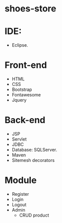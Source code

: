 # shoes-store

# IDE: 
  - Eclipse.

# Front-end
  - HTML
  - CSS
  - Bootstrap
  - Fontawesome
  - Jquery

# Back-end
  - JSP
  - Servlet
  - JDBC
  - Database: SQLServer.
  - Maven 
  - Sitemesh decorators
 
# Module
  - Register
  - Login
  - Logout
  - Admin
  	+ CRUD product